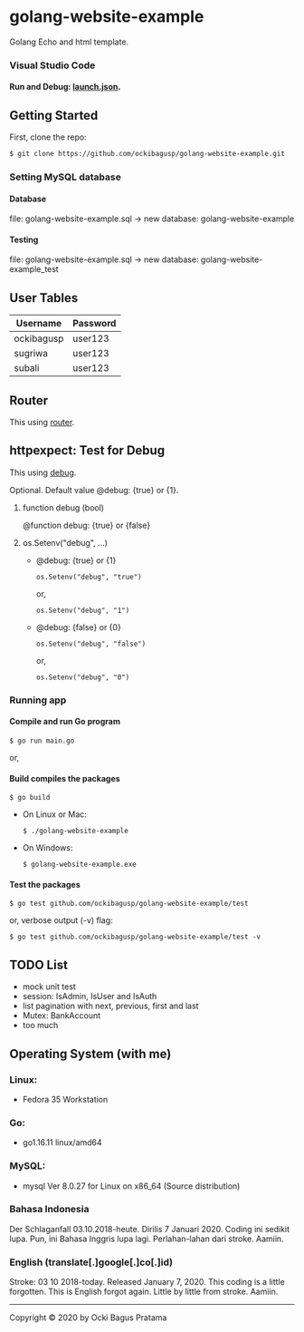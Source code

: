 # golang-website-example
Golang Echo and html template. 


### Visual Studio Code

#### Run and Debug: [launch.json](https://github.com/ockibagusp/golang-website-example/blob/master/.vscode/launch.json).


## Getting Started
First, clone the repo:
```bash
$ git clone https://github.com/ockibagusp/golang-website-example.git
```

### Setting MySQL database

#### Database 
file: golang-website-example.sql -> new database: golang-website-example

#### Testing
file: golang-website-example.sql -> new database: golang-website-example_test

## User Tables

| Username | Password |
| --- | --- |
| ockibagusp | user123 |
| sugriwa | user123 |
| subali | user123 |


## Router
This using [router](https://github.com/ockibagusp/golang-website-example/blob/master/router/router.go).

## httpexpect: Test for Debug
This using [debug](https://github.com/ockibagusp/golang-website-example/blob/master/test/main_test.go).

Optional. Default value @debug: {true} or {1}.

1. function debug (bool)

    @function debug: {true} or {false}

2. os.Setenv("debug", ...)

    - @debug: {true} or {1}

        ```
        os.Setenv("debug", "true") 
        ```
        or,
        ```
        os.Setenv("debug", "1")
        ```

    - @debug: {false} or {0}
        ```
        os.Setenv("debug", "false") 
        ```
        or,
        ```
        os.Setenv("debug", "0")
        ```

### Running app

#### Compile and run Go program
```
$ go run main.go
```

or,

#### Build compiles the packages

```
$ go build
```

- On Linux or Mac:

    ```
    $ ./golang-website-example
    ```

- On  Windows:

    ```
    $ golang-website-example.exe
    ```

#### Test the packages

```
$ go test github.com/ockibagusp/golang-website-example/test 
```

or, verbose output (-v) flag:

```
$ go test github.com/ockibagusp/golang-website-example/test -v
```


## TODO List
- mock unit test
- session: IsAdmin, IsUser and IsAuth
- list pagination with next, previous, first and last
- Mutex: BankAccount
- too much

## Operating System (with me)
### Linux:
- Fedora 35 Workstation

### Go: 
- go1.16.11 linux/amd64

### MySQL: 
- mysql  Ver 8.0.27 for Linux on x86_64 (Source distribution)


### Bahasa Indonesia
Der Schlaganfall 03.10.2018-heute. Dirilis 7 Januari 2020. Coding ini sedikit lupa. Pun, ini Bahasa Inggris lupa lagi. Perlahan-lahan dari stroke. Aamiin.

### English (translate[.]google[.]co[.]id)
Stroke: 03 10 2018-today. Released January 7, 2020. This coding is a little forgotten. This is English forgot again. Little by little from stroke. Aamiin.

---

Copyright © 2020 by Ocki Bagus Pratama
